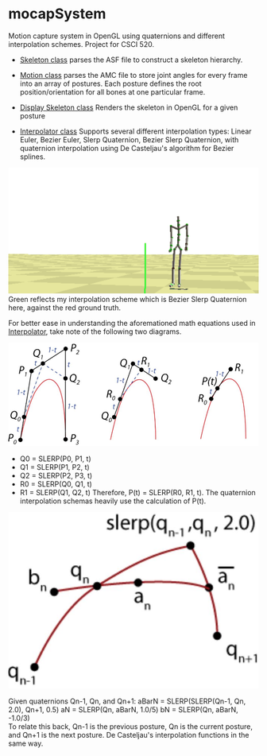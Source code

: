 # mocapSystem
Motion capture system in OpenGL using quaternions and different interpolation schemes. Project for CSCI 520.


- [Skeleton class](https://github.com/meganfriedenberg/mocapSystem/blob/main/mocapSolver/skeleton.cpp) parses the ASF file to construct a skeleton hierarchy.

- [Motion class](https://github.com/meganfriedenberg/mocapSystem/blob/main/mocapSolver/motion.cpp) parses the AMC file to store joint angles for every frame into an array of postures. Each posture defines the root position/orientation for all bones at one particular frame. 

- [Display Skeleton class](https://github.com/meganfriedenberg/mocapSystem/blob/main/mocapSolver/displaySkeleton.cpp) Renders the skeleton in OpenGL for a given posture

- [Interpolator class](https://github.com/meganfriedenberg/mocapSystem/blob/main/mocapSolver/interpolator.cpp) Supports several different interpolation types: Linear Euler, Bezier Euler, Slerp Quaternion, Bezier Slerp Quaternion, with quaternion interpolation using De Casteljau's algorithm for Bezier splines.


![GIF of Mocap system playing for dancing.](https://github.com/meganfriedenberg/mocapSystem/blob/main/images/mocap.gif?raw=true)   
Green reflects my interpolation scheme which is Bezier Slerp Quaternion here, against the red ground truth.

For better ease in understanding the aforemationed math equations used in [Interpolator](https://github.com/meganfriedenberg/mocapSystem/blob/main/mocapSolver/interpolator.cpp), take note of the following two diagrams.   
      

![Diagram showing De Casteljau's algorithm on a Bezier spline.](https://github.com/meganfriedenberg/mocapSystem/blob/main/images/DeCasteljau.JPG?raw=true)  


- Q0 = SLERP(P0, P1, t)
- Q1 = SLERP(P1, P2, t)
- Q2 = SLERP(P2, P3, t)
- R0 = SLERP(Q0, Q1, t)
- R1 = SLERP(Q1, Q2, t)
Therefore, P(t) = SLERP(R0, R1, t). The quaternion interpolation schemas heavily use the calculation of P(t).   
    

![Diagram showing how to use quaternions on a Bezier spline.](https://github.com/meganfriedenberg/mocapSystem/blob/main/images/Bezier.JPG?raw=true)    
    
Given quaternions Qn-1, Qn, and Qn+1:
aBarN = SLERP(SLERP(Qn-1, Qn, 2.0), Qn+1, 0.5)
aN = SLERP(Qn, aBarN, 1.0/5)
bN = SLERP(Qn, aBarN, -1.0/3)  
To relate this back, Qn-1 is the previous posture, Qn is the current posture, and Qn+1 is the next posture. De Casteljau's interpolation functions in the same way.

